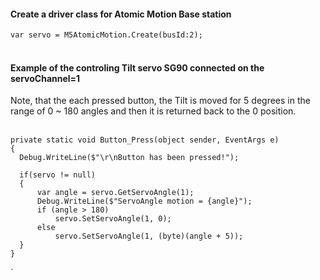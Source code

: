 
<h4>Create a driver class for Atomic Motion Base station</h4>

`var servo = M5AtomicMotion.Create(busId:2);`
<br></br>

<h4>Example of the controling Tilt servo SG90 connected on the servoChannel=1</h4> 
Note, that the each pressed button, the Tilt is moved for 5 degrees in the range of 0 ~ 180 angles and then it is returned back to the 0 position. 
<br></br>

    private static void Button_Press(object sender, EventArgs e)
    {
      Debug.WriteLine($"\r\nButton has been pressed!");

      if(servo != null)
      {
          var angle = servo.GetServoAngle(1);
          Debug.WriteLine($"ServoAngle motion = {angle}");
          if (angle > 180)
              servo.SetServoAngle(1, 0);
          else
              servo.SetServoAngle(1, (byte)(angle + 5));
      }
    }
`
